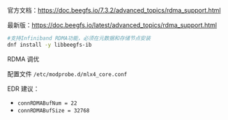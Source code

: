 官方文档：<https://doc.beegfs.io/7.3.2/advanced_topics/rdma_support.html>

最新版：<https://doc.beegfs.io/latest/advanced_topics/rdma_support.html>

```bash
#支持Infiniband RDMA功能，必须在元数据和存储节点安装
dnf install -y libbeegfs-ib
```

RDMA 调优

配置文件 `/etc/modprobe.d/mlx4_core.conf`

EDR 建议：

- `connRDMABufNum = 22`
- `connRDMABufSize = 32768`
